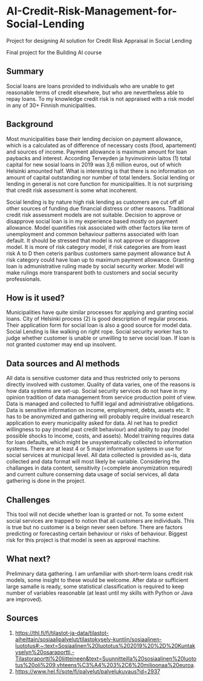 # AI-Credit-Risk-Management-for-Social-Lending
Project for designing AI solution for Credit Risk Appraisal in Social Lending

Final project for the Building AI course

## Summary

Social loans are loans provided to individuals who are unable to get reasonable terms of credit elsewhere, but who are nevertheless able to repay loans. To my knowledge credit risk is not appraised with a risk model in any of 30+ Finnish municipalities.

## Background

Most municipalities base their lending decision on payment allowance, which is a calculated as of difference of necessary costs (food, apartement) and sources of income. Payment allowance is maximum amount for loan paybacks and interest. According Terveyden ja hyvinvoinnin laitos (1) total capital for new sosial loans in 2019 was 3,6 million euros, out of which Helsinki amounted half. What is interesting is that there is no information on amount of capital outstanding nor number of total lenders. Social lending or lending in general is not core function for municipalities. It is not surprising that credit risk assessment is some what incoherent. 

Social lending is by nature high risk lending as customers are cut off all other sources of funding due financial distress or other reasons. Traditional credit risk assessment models are not suitable. Decision to approve or disapprove social loan is in my experience based mostly on payment allowance. Model quantifies risk associated with other factors like term of unemployment and common behaviour patterns associated with loan default. It should be stressed that model is not approve or disapprove model. It is more of risk category model, if risk categories are from least risk A to D then ceteris paribus customers same payment allowance but A risk category could have loan up to maximum payment allowance. Granting loan is admunistrative ruling made by social security worker. Model will make rulings more transparent both to customers and social security professionals.  

## How is it used?

Municipalities have quite similar processes for applying and granting social loans. City of Helsinki process (2) is good description of regular process. Their application form for social loan is also a good source for model data. Social Lending is like walking on right rope. Social security worker has to judge whether customer is unable or unwilling to serve social loan. If loan is not granted customer may end up insolvent.

## Data sources and AI methods
All data is sensitive customer data and thus restricted only to persons directly involved with customer. Quality of data varies, one of the reasons is how data systems are set-up. Social security services do not have in my opinion tradition of data management from service production point of view. Data is managed and collected to fulfill legal and administrative obligations. Data is sensitive information on income, employment, debts, assets etc. It has to be anonymized and gathering will probably require invidual research application to every municipality asked for data. AI net has to predict willingness to pay (model past credit behaviour) and ability to pay (model possible shocks to income, costs, and assets). Model training requires data for loan defaults, which might be unsystematically collected to information systems. There are at least 4 or 5 major information systems in use for social services at municipal level. All data collected is provided as-is, data collected and data format will most likely be variable. Considering the challanges in data content, sensitivity (=complete anonymization required) and current culture conserning data usage of social services, all data gathering is done in the project.

## Challenges

This tool will not decide whether loan is granted or not. To some extent social services are trapped to notion that all customers are individuals. This is true but no customer is a beign never seen before. There are factors predicting or forecasting certain behaviour or risks of behaviour. Biggest risk for this project is that model is seen as approval machine. 

## What next?

Preliminary data gathering. I am unfamiliar with short-term loans credit risk models, some insight to these would be welcome. After data or sufficient large samalle is ready, some statistical classification is required to keep number of variables reasonable (at least until my skills with Python or Java are improved).

## Sources
1) https://thl.fi/fi/tilastot-ja-data/tilastot-aiheittain/sosiaalipalvelut/tilastokysely-kuntiin/sosiaalinen-luototus#:~:text=Sosiaalinen%20luototus%202019%20%2D%20Kuntakyselyn%20osaraportti,-Tilastoraportti%20liitteineen&text=Suunnitteilla%20sosiaalinen%20luototus%20oli%209,yhteens%C3%A4%203%2C6%20miljoonaa%20euroa.
2) https://www.hel.fi/sote/fi/palvelut/palvelukuvaus?id=2937
